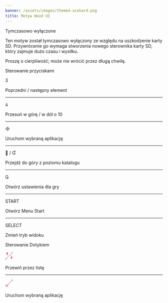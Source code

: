 ```yaml
---
banner: /assets/images/theme4-acekard.png
title: Motyw Wood UI
---
```


<div id="temporarily-disabled" class="section-title">Tymczasowo wyłączone</div>
<div class="section-body">
    <p>
        Ten motyw został tymczasowo wyłączony ze względu na uszkodzenie karty SD. Przywrócenie go wymaga stworzenia nowego sterownika karty SD, który zajmuje dużo czasu i wysiłku.
    </p>
    <p>
        Proszę o cierpliwość; może nie wrócić przez długą chwilę.
    </p>
</div>

<div id="button-controls" class="section-title">Sterowanie przyciskami</div>
<div class="section-body">
    <div class="button-action-group">
        <p class="button-action button">&#xE07D;</p>
        <p class="button-action-text">Poprzedni / następny element</p>
    </div>
    <hr>
    <div class="button-action-group">
        <p class="button-action button">&#xE07E;</p>
        <p class="button-action-text">Przesuń w górę / w dół o 10</p>
    </div>
    <hr>
    <div class="button-action-group">
        <p class="button-action button">&#xE000;</p>
        <p class="button-action-text">Uruchom wybraną aplikację</p>
    </div>
    <hr>
    <div class="button-action-group">
        <p class="button-action button">&#xE001; / &#xE004;</p>
        <p class="button-action-text">Przejdź do góry z poziomu katalogu</p>
    </div>
    <hr>
    <div class="button-action-group">
        <p class="button-action button">&#xE003;</p>
        <p class="button-action-text">Otwórz ustawienia dla gry</p>
    </div>
    <hr>
    <div class="button-action-group">
        <p class="button-action">START</p>
        <p class="button-action-text">Otwórz Menu Start</p>
    </div>
    <hr>
    <div class="button-action-group">
        <p class="button-action">SELECT</p>
        <p class="button-action-text">Zmień tryb widoku</p>
    </div>
</div>

<div id="touch-controls" class="section-title">Sterowanie Dotykiem</div>
<div class="section-body">
    <div class="button-action-group">
        <p class="button-action"><img src="/assets/images/up-down.png"></p>
        <p class="button-action-text">Przewiń przez listę</p>
    </div>
    <hr>
    <div class="button-action-group">
        <p class="button-action"><img src="/assets/images/tap.png"></p>
        <p class="button-action-text">Uruchom wybraną aplikację</p>
    </div>
</div>
